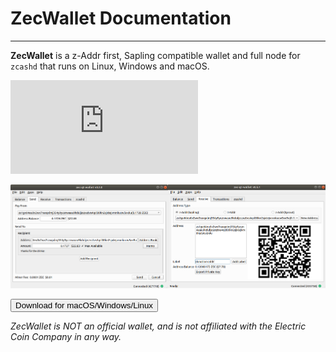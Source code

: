 # ZecWallet Documentation

---

**ZecWallet** is a z-Addr first, Sapling compatible wallet and full node for `zcashd` that runs on Linux, Windows and macOS.

<div class="video_container">
    <iframe src="https://www.youtube-nocookie.com/embed/CS6tH4kVh7I" frameborder="0" allow="accelerometer; autoplay; encrypted-media; gyroscope; picture-in-picture" allowfullscreen class="video"></iframe>
</div>

![Zec QT Wallet](images/screenshot-sub.png)

<div class="downloadbinbutton"><a href="https://github.com/ZcashFoundation/zecwallet/releases"><button class="button">Download for macOS/Windows/Linux</button></a></div>

_ZecWallet is NOT an official wallet, and is not affiliated with the Electric Coin Company in any way._
